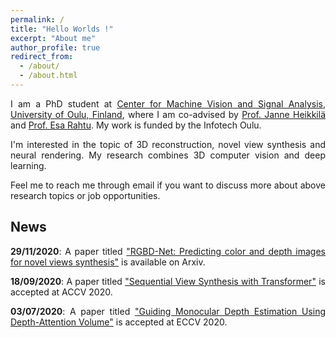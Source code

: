 ```yaml
---
permalink: /
title: "Hello Worlds !"
excerpt: "About me"
author_profile: true
redirect_from: 
  - /about/
  - /about.html
---
```

<div style="text-align: justify">

I am a PhD student at [Center for Machine Vision and Signal Analysis](https://www.oulu.fi/cmvs/), [University of Oulu, Finland](https://www.oulu.fi/university/), where I am co-advised by [Prof. Janne Heikkilä](https://www.oulu.fi/university/researcher/janne-heikkila) and [Prof. Esa Rahtu](https://esa.rahtu.fi/). My work is funded by the Infotech Oulu.

</div>
<div style="text-align: justify">

I'm interested in the topic of 3D reconstruction, novel view synthesis and neural rendering. My research combines 3D computer vision and deep learning.

</div>
<div style="text-align: justify">

Feel me to reach me through email if you want to discuss more about above research topics or job opportunities.

</div>

## News
<div style="text-align: justify">

**29/11/2020**: A paper titled ["RGBD-Net: Predicting color and depth images for novel views synthesis"](https://arxiv.org/abs/2004.04548) is available on Arxiv.

</div>

<div style="text-align: justify">

**18/09/2020**: A paper titled ["Sequential View Synthesis with Transformer"](https://arxiv.org/abs/2004.04548) is accepted at ACCV 2020.

</div>

<div style="text-align: justify">

**03/07/2020**: A paper titled ["Guiding Monocular Depth Estimation Using Depth-Attention Volume"](https://arxiv.org/abs/2004.02760) is accepted at ECCV 2020.

</div>
